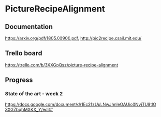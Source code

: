 # PictureRecipeAlignment

## Documentation
https://arxiv.org/pdf/1805.00900.pdf, http://pic2recipe.csail.mit.edu/

## Trello board
https://trello.com/b/3XXGpQsz/picture-recipe-alignment

## Progress
### State of the art - week 2
https://docs.google.com/document/d/1Ec21zUuLNwJhnleOAUio0NvjTU9tlO3XGZbqhMXKX_Y/edit#
